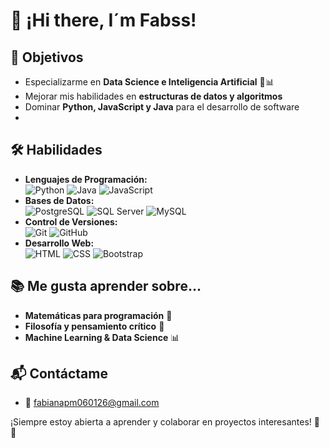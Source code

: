 # 👋 ¡Hi there, I´m Fabss!

## 🎯 Objetivos
- Especializarme en **Data Science e Inteligencia Artificial** 🤖📊
- Mejorar mis habilidades en **estructuras de datos y algoritmos**
- Dominar **Python, JavaScript y Java** para el desarrollo de software
- 
## 🛠️ Habilidades
- **Lenguajes de Programación:**  
  ![Python](https://img.shields.io/badge/Python-3776AB?style=for-the-badge&logo=python&logoColor=white) ![Java](https://img.shields.io/badge/Java-ED8B00?style=for-the-badge&logo=java&logoColor=white) ![JavaScript](https://img.shields.io/badge/JavaScript-F7DF1E?style=for-the-badge&logo=javascript&logoColor=black)  
- **Bases de Datos:**  
  ![PostgreSQL](https://img.shields.io/badge/PostgreSQL-336791?style=for-the-badge&logo=postgresql&logoColor=white) ![SQL Server](https://img.shields.io/badge/SQL%20Server-CC2927?style=for-the-badge&logo=microsoft%20sql%20server&logoColor=white) ![MySQL](https://img.shields.io/badge/MySQL-4479A1?style=for-the-badge&logo=mysql&logoColor=white)  
- **Control de Versiones:**  
  ![Git](https://img.shields.io/badge/Git-F05032?style=for-the-badge&logo=git&logoColor=white) ![GitHub](https://img.shields.io/badge/GitHub-181717?style=for-the-badge&logo=github&logoColor=white)  
- **Desarrollo Web:**  
  ![HTML](https://img.shields.io/badge/HTML-E34F26?style=for-the-badge&logo=html5&logoColor=white) ![CSS](https://img.shields.io/badge/CSS-1572B6?style=for-the-badge&logo=css3&logoColor=white) ![Bootstrap](https://img.shields.io/badge/Bootstrap-7952B3?style=for-the-badge&logo=bootstrap&logoColor=white)  

## 📚 Me gusta aprender sobre...
- **Matemáticas para programación** 📐
- **Filosofía y pensamiento crítico** 🤯
- **Machine Learning & Data Science** 📊

## 📬 Contáctame
- 📧 [fabianapm060126@gmail.com](#)

¡Siempre estoy abierta a aprender y colaborar en proyectos interesantes! 🚀✨
